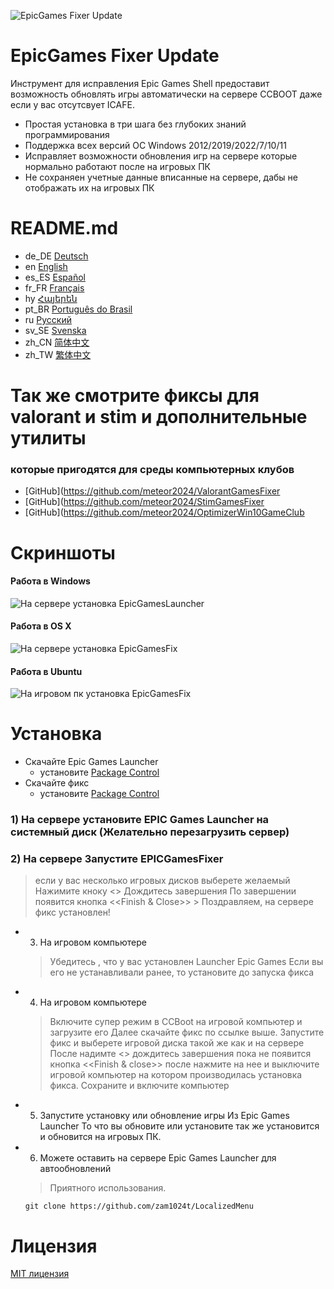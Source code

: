 ![EpicGames Fixer Update ](https://github.com/meteor2024/EpicGamesFixer/blob/main/shots/6615685.png)
# EpicGames Fixer Update
Инструмент для исправления Epic Games Shell предоставит возможность
обновлять игры автоматически на сервере CCBOOT даже если у вас 
отсутсвует ICAFE.

- Простая установка в три шага без глубоких знаний программирования
- Поддержка всех версий ОС Windows 2012/2019/2022/7/10/11
- Исправляет возможности обновления игр на сервере которые нормально работают после на игровых ПК
- Не сохраняен учетные данные вписанные на сервере, дабы не отображать их на игровых ПК


# README.md
- de_DE [Deutsch](readme/README.de_DE.md)
- en [English](../README.md)
- es_ES [Español](README.es_ES.md)
- fr_FR [Français](README.fr_FR.md)
- hy [Հայերեն](README.hy.md)
- pt_BR [Português do Brasil](README.pt_BR.md)
- ru [Русский](README.ru.md)
- sv_SE [Svenska](README.sv_SE.md)
- zh_CN [简体中文](README.zh_CN.md)
- zh_TW [繁体中文](README.zh_TW.md)

# Так же смотрите фиксы для valorant и stim и дополнительные утилиты 
### которые пригодятся для среды компьютерных клубов
- [GitHub](https://github.com/meteor2024/ValorantGamesFixer
- [GitHub](https://github.com/meteor2024/StimGamesFixer
- [GitHub](https://github.com/meteor2024/OptimizerWin10GameClub


# Скриншоты
#### Работа в Windows
![На сервере установка EpicGamesLauncher](https://github.com/meteor2024/EpicGamesFixer/blob/main/shots/EpicLauncherPC.gif)
#### Работа в OS X
![На сервере установка EpicGamesFix](https://github.com/meteor2024/EpicGamesFixer/blob/main/shots/Server.gif)
#### Работа в Ubuntu
![На игровом пк установка EpicGamesFix](https://github.com/meteor2024/EpicGamesFixer/blob/main/shots/GamePC.gif)

# Установка
- Скачайте Epic Games Launcher
	- установите [Package Control](https://store.epicgames.com/en-US/download)
- Скачайте фикс
	- установите [Package Control](https://github.com/meteor2024/releses)

### 1) На сервере установите EPIC Games Launcher на системный диск (Желательно перезагрузить сервер)
### 2) На сервере Запустите EPICGamesFixer 
>    если у вас несколько игровых дисков выберете желаемый
>    Нажимите кноку <<Install Fix>> Дождитесь завершения
     	По завершении появится кнопка <<Finish & Close>>
    > Поздравляем, на сервере фикс установлен!
- 3. На игровом компьютере
    > Убедитесь , что у вас установлен Launcher Epic Games
     Если вы его не устанавливали ранее, то установите до запуска фикса
- 4. На игровом компьютере
    > Включите супер режим в CCBoot на игровой компьютер и загрузите его
    > Далее скачайте фикс по ссылке выше.
    > Запустите фикс и выберете игровой диска такой же как и на сервере
     После надимте <<Install Fix>> дождитесь завершения пока не появится 
     кнопка <<Finish & close>> после нажмите на нее и выключите игровой
     компьютер на котором производилась установка фикса.
    > Сохраните и включите компьютер
- 5. Запустите установку или обновление игры Из Epic Games Launcher
     То что вы обновите или установите так же установится и обновится
     на игровых ПК.
- 6. Можете оставить на сервере Epic Games Launcher для автообновлений
    > Приятного использования.

	```
	git clone https://github.com/zam1024t/LocalizedMenu
	```




# Лицензия
[MIT лицензия](ЛИЦЕНЗИЯ)
